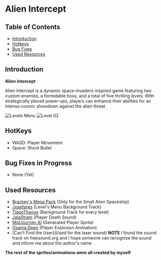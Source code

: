# Alien Intercept

## Table of Contents
- [Introduction](#Introduction)
- [Hotkeys](#HotKeys)
- [Bug Fixes](#Bug_Fixes)
- [Used Resources](#Used_Resources)
  
## Introduction
**Alien intercept**

Alien Intercept is a dynamic space-invaders-inspired game featuring two custom enemies, a formidable boss, and a total of five thrilling levels. With strategically placed power-ups, players can enhance their abilities for an intense cosmic showdown against the alien threat

![Levels Menu](https://github.com/LeoZ213/Alien_Intercept/assets/113804442/2ae47bf3-fdaf-4eae-a131-5ef0bc55e785)
![Level 02](https://github.com/LeoZ213/Alien_Intercept/assets/113804442/3e5c38c6-03ba-42be-af97-80a826b554db)


## HotKeys
- WASD: Player Movement
- Space: Shoot Bullet

## Bug Fixes in Progress
- None (Yet)

## Used Resources
- [Brackey's Mega Pack](https://devassets.com/assets/2d-mega-pack/) (Only for the Small Alien Spaceship)
- [Josefpres](https://freesound.org/people/josefpres/sounds/717229/) (Level's Menu Background Track)
- [TiagoThanos](https://freesound.org/people/TiagoThanos/sounds/583100/) (Background Track for every level)
- [JalaStram](https://freesound.org/people/jalastram/sounds/317751/) (Player Death Sound)
- [MidJourney AI](https://www.midjourney.com/) (Generated Player Sprite)
- [Osama Deep](https://assetstore.unity.com/publishers/1778) (Player Explosion Animation)
- [Can't Find the User](Used for the laser sound)               **NOTE** I found the sound track on freesound.org and I hope someone can recognize the sound and inform me about the author's name

**The rest of the sprites/animations were all created by myself**
